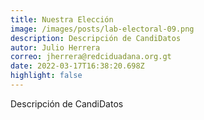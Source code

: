 ```yaml
---
title: Nuestra Elección
image: /images/posts/lab-electoral-09.png
description: Descripción de CandiDatos
autor: Julio Herrera
correo: jherrera@redciduadana.org.gt
date: 2022-03-17T16:38:20.698Z
highlight: false
---
```

Descripción de CandiDatos